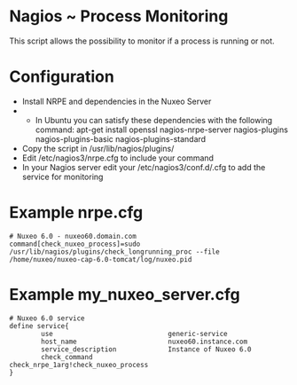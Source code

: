 # Nagios ~ Process Monitoring 


This script allows the possibility to monitor if a process is running or not.

# Configuration

* Install NRPE and dependencies in the Nuxeo Server
* * In Ubuntu you can satisfy these dependencies with the following command: apt-get install openssl nagios-nrpe-server nagios-plugins nagios-plugins-basic nagios-plugins-standard
* Copy the script in /usr/lib/nagios/plugins/
* Edit /etc/nagios3/nrpe.cfg to include your command
* In your Nagios server edit your /etc/nagios3/conf.d/<server>.cfg to add the service for monitoring 

# Example nrpe.cfg 

```
# Nuxeo 6.0 - nuxeo60.domain.com
command[check_nuxeo_process]=sudo /usr/lib/nagios/plugins/check_longrunning_proc --file /home/nuxeo/nuxeo-cap-6.0-tomcat/log/nuxeo.pid
```

# Example my_nuxeo_server.cfg

```
# Nuxeo 6.0 service
define service{
        use                             generic-service
        host_name                       nuxeo60.instance.com
        service_description             Instance of Nuxeo 6.0
        check_command                   check_nrpe_1arg!check_nuxeo_process
}
```

